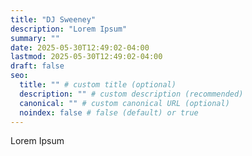 ```yaml
---
title: "DJ Sweeney"
description: "Lorem Ipsum"
summary: ""
date: 2025-05-30T12:49:02-04:00
lastmod: 2025-05-30T12:49:02-04:00
draft: false
seo:
  title: "" # custom title (optional)
  description: "" # custom description (recommended)
  canonical: "" # custom canonical URL (optional)
  noindex: false # false (default) or true
---
```


Lorem Ipsum
